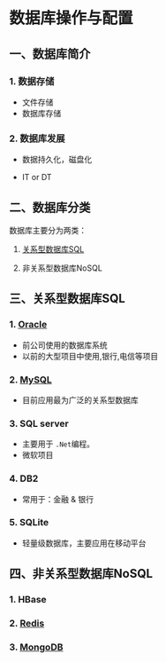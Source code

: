 # 数据库操作与配置

## 一、数据库简介

### 1. 数据存储

- 文件存储
- 数据库存储

### 2. 数据库发展

- 数据持久化，磁盘化

- IT or DT



## 二、数据库分类

数据库主要分为两类：

1. [关系型数据库SQL](关系型数据库SQL.md)

2. 非关系型数据库NoSQL



## 三、关系型数据库SQL

### 1. [Oracle](./Oracle/index.md)

- 前公司使用的数据库系统
- 以前的大型项目中使用,银行,电信等项目



### 2. [MySQL](./MySQL/index.md)

- 目前应用最为广泛的关系型数据库



### 3. SQL server

- 主要用于 `.Net`编程。
- 微软项目



### 4. DB2

- 常用于：金融 & 银行



### 5. SQLite

- 轻量级数据库，主要应用在移动平台



## 四、非关系型数据库NoSQL

### 1. HBase



### 2. [Redis](./Redis/index.md)



### 3. [MongoDB](./MongoDB/index.md)

